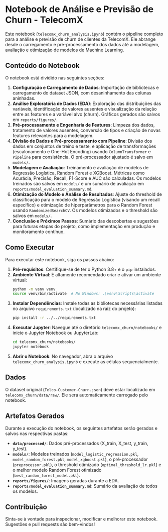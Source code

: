 # Notebook de Análise e Previsão de Churn - TelecomX

Este notebook (`telecomx_churn_analysis.ipynb`) contém o pipeline completo para a análise e previsão de churn de clientes da TelecomX. Ele abrange desde o carregamento e pré-processamento dos dados até a modelagem, avaliação e otimização de modelos de Machine Learning.

## Conteúdo do Notebook

O notebook está dividido nas seguintes seções:

1.  **Configuração e Carregamento de Dados**: Importação de bibliotecas e carregamento do dataset JSON, com desaninhamento das colunas aninhadas.
2.  **Análise Exploratória de Dados (EDA)**: Exploração das distribuições das variáveis, identificação de valores ausentes e visualização da relação entre as features e a variável alvo (churn). Gráficos gerados são salvos em `reports/figures/`.
3.  **Pré-processamento e Engenharia de Features**: Limpeza dos dados, tratamento de valores ausentes, conversão de tipos e criação de novas features relevantes para a modelagem.
4.  **Divisão de Dados e Pré-processamento com Pipeline**: Divisão dos dados em conjuntos de treino e teste, e aplicação de transformações (escalonamento e One-Hot Encoding) usando `ColumnTransformer` e `Pipeline` para consistência. O pré-processador ajustado é salvo em `models/`.
5.  **Modelagem e Avaliação**: Treinamento e avaliação de modelos de Regressão Logística, Random Forest e XGBoost. Métricas como Acurácia, Precisão, Recall, F1-Score e AUC são calculadas. Os modelos treinados são salvos em `models/` e um sumário de avaliação em `reports/model_evaluation_summary.md`.
6.  **Otimização do Modelo e Análise de Resultados**: Ajuste do threshold de classificação para o modelo de Regressão Logística (visando um recall específico) e otimização de hiperparâmetros para o Random Forest usando `RandomizedSearchCV`. Os modelos otimizados e o threshold são salvos em `models/`.
7.  **Conclusão e Próximos Passos**: Sumário das descobertas e sugestões para futuras etapas do projeto, como implementação em produção e monitoramento contínuo.

## Como Executar

Para executar este notebook, siga os passos abaixo:

1.  **Pré-requisitos**: Certifique-se de ter o Python 3.8+ e o `pip` instalados.
2.  **Ambiente Virtual**: É altamente recomendado criar e ativar um ambiente virtual:
    ```bash
    python -m venv venv
    source venv/bin/activate  # No Windows: .\venv\Scripts\activate
    ```
3.  **Instalar Dependências**: Instale todas as bibliotecas necessárias listadas no arquivo `requirements.txt` (localizado na raiz do projeto):
    ```bash
    pip install -r ../../requirements.txt
    ```
4.  **Executar Jupyter**: Navegue até o diretório `telecomx_churn/notebooks/` e inicie o Jupyter Notebook ou JupyterLab:
    ```bash
    cd telecomx_churn/notebooks/
    jupyter notebook
    ```
5.  **Abrir o Notebook**: No navegador, abra o arquivo `telecomx_churn_analysis.ipynb` e execute as células sequencialmente.

## Dados

O dataset original (`Telco-Customer-Churn.json`) deve estar localizado em `telecomx_churn/data/raw/`. Ele será automaticamente carregado pelo notebook.

## Artefatos Gerados

Durante a execução do notebook, os seguintes artefatos serão gerados e salvos nas respectivas pastas:

-   **`data/processed/`**: Dados pré-processados (X_train, X_test, y_train, y_test).
-   **`models/`**: Modelos treinados (`model_logistic_regression.pkl`, `model_random_forest.pkl`, `model_xgboost.pkl`), o pré-processador (`preprocessor.pkl`), o threshold otimizado (`optimal_threshold_lr.pkl`) e o melhor modelo Random Forest otimizado (`best_random_forest_model.pkl`).
-   **`reports/figures/`**: Imagens geradas durante a EDA.
-   **`reports/model_evaluation_summary.md`**: Sumário da avaliação de todos os modelos.

## Contribuição

Sinta-se à vontade para inspecionar, modificar e melhorar este notebook. Sugestões e pull requests são bem-vindos!

